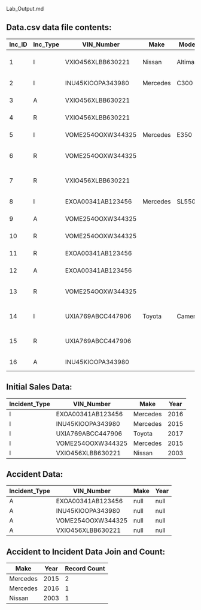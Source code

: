 Lab_Output.md

## Data.csv data file contents: ##

Inc_ID | Inc_Type | VIN_Number | Make | Model | Year | Inc_Date | Description
------------|---------------|------------|------|-------|------|---------------|------------
1 | I | VXIO456XLBB630221 | Nissan | Altima | 2003 | 2002-05-08 | Initial sales from TechMotors
2 | I | INU45KIOOPA343980 | Mercedes | C300 | 2015 | 2014-01-01 | Sold from EuroMotors
3 | A | VXIO456XLBB630221 |  |  |  | 2014-07-02 | Head on collision
4 | R | VXIO456XLBB630221 |  |  |  | 2014-08-05 | Repair transmission
5 | I | VOME254OOXW344325 | Mercedes | E350 | 2015 | 2014-02-01 | Sold from Carmax
6 | R | VOME254OOXW344325 |  |  |  | 2015-02-06 | Wheel allignment service
7 | R | VXIO456XLBB630221 |  |  |  | 2015-01-01 | Replace right head light
8 | I | EXOA00341AB123456 | Mercedes | SL550 | 2016 | 2015-01-01 | Sold from AceCars
9 | A | VOME254OOXW344325 |  |  |  | 2015-10-01 | Side collision
10 | R | VOME254OOXW344325 |  |  |  | 2015-09-01 | Changed tires
11 | R | EXOA00341AB123456 |  |  |  | 2015-05-01 | Repair engine
12 | A | EXOA00341AB123456 |  |  |  | 2015-05-03 | Vehicle rollover
13 | R | VOME254OOXW344325 |  |  |  | 2015-09-01 | Replace passenger side door
14 | I | UXIA769ABCC447906 | Toyota | Camery | 2017 | 2016-05-08 | Initial sales from Carmax
15 | R | UXIA769ABCC447906 |  |  |  | 2020-01-02 | Initial sales from Carmax
16 | A | INU45KIOOPA343980 |  |  |  | 2020-05-01 | Side collision


## Initial Sales Data: ##

Incident_Type | VIN_Number | Make | Year
--------------|------------|------|-----
I | EXOA00341AB123456 | Mercedes | 2016
I | INU45KIOOPA343980 | Mercedes | 2015
I | UXIA769ABCC447906 | Toyota | 2017
I | VOME254OOXW344325 | Mercedes | 2015
I | VXIO456XLBB630221 | Nissan | 2003


## Accident Data: ##

Incident_Type | VIN_Number | Make | Year
--------------|------------|------|-----
A | EXOA00341AB123456 | null | null
A | INU45KIOOPA343980 | null | null
A | VOME254OOXW344325 | null | null
A | VXIO456XLBB630221 | null | null


## Accident to Incident Data Join and Count: ##

Make | Year | Record Count
-----|------|-------------
Mercedes | 2015 | 2
Mercedes | 2016 | 1
Nissan | 2003 | 1
